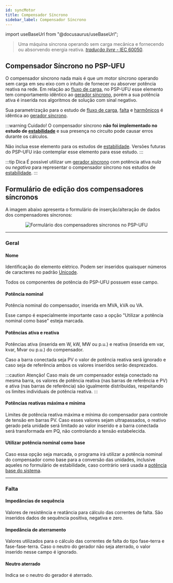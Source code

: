 ```yaml
---
id: syncMotor
title: Compensador Síncrono
sidebar_label: Compensador Síncrono
---
```

import useBaseUrl from "@docusaurus/useBaseUrl";

<link rel="stylesheet" href={useBaseUrl("katex/katex.min.css")} />

> Uma máquina síncrona operando sem carga mecânica e fornecendo ou absorvendo energia reativa. [*tradução livre* - IEC 60050](
http://www.electropedia.org/iev/iev.nsf/display?openform&ievref=411-34-03).

## Compensador Síncrono no PSP-UFU
O compensador síncrono nada mais é que um motor síncrono operando sem carga em seu eixo com o intuito de fornecer ou absorver potência reativa na rede. Em relação ao [fluxo de carga](powerFlow), no PSP-UFU esse elemento tem comportamento idêntico ao [gerador síncrono](syncGenerator), porém a sua potência ativa é inserida nos algoritmos de solução com sinal negativo.

Sua parametrização para o estudo de [fluxo de carga](powerFlow), [falta](fault) e [harmônicos](harmonics) é idêntica ao [gerador síncrono](syncGenerator).

:::warning Cuidado!
O compensador síncrono **não foi implementado no estudo de [estabilidade](stability)** e sua presença no circuito pode causar erros durante os cálculos.

Não inclua esse elemento para os estudos de [estabilidade](stability). Versões futuras do PSP-UFU irão contemplar esse elemento para esse estudo.
:::

:::tip Dica
É possível utilizar um [gerador síncrono](syncGenerator) com potência ativa *nula* ou *negativa* para representar o compensador síncrono nos estudos de [estabilidade](stability).
:::

## Formulário de edição dos compensadores síncronos
A imagem abaixo apresenta o formulário de inserção/alteração de dados dos compensadores síncronos:

<div><center><img src={useBaseUrl("images/syncMotorForm.png")} alt="Formulário dos compensadores síncronos no PSP-UFU" title="Formulário dos compensadores síncronos no PSP-UFU" /></center></div>

---
### Geral

#### Nome
Identificação do elemento elétrico. Podem ser inseridos quaisquer números de caracteres no padrão [Unicode](https://pt.wikipedia.org/wiki/Unicode).

Todos os componentes de potência do PSP-UFU possuem esse campo.

#### Potência nominal
Potência nominal do compensador, inserida em MVA, kVA ou VA.

Esse campo é especialmente importante caso a opção "Utilizar a potência nominal como base" esteja marcada.

#### Potências ativa e reativa
Potências ativa (inserida em W, kW, MW ou p.u.) e reativa (inserida em var, kvar, Mvar ou p.u.) do compensador.

Caso a barra conectada seja PV o valor de potência reativa será ignorado e caso seja de referência ambos os valores inseridos serão desprezados.

:::caution Atenção!
Caso mais de um compensador esteja conectado na mesma barra, os valores de potência reativa (nas barras de referência e PV) e ativa (nas barras de referência) são igualmente distribuídas, respeitando os limites individuais de potência reativa.
:::

#### Potências reativas máxima e mínima
Limites de potência reativa máxima e mínima do compensador para controle de tensão em barras PV. Caso esses valores sejam ultrapassados, o reativo gerado pela unidade será limitado ao valor inserido e a barra conectada será transformada em PQ, não controlando a tensão estabelecida.

#### Utilizar potência nominal como base
Caso essa opção seja marcada, o programa irá utilizar a potência nominal do compensador como base para a conversão das unidades, inclusive aqueles no formulário de estabilidade, caso contrário será usada a [potência base do sistema](simulationConfig).

---
### Falta

#### Impedâncias de sequência
Valores de resistência e reatância para cálculo das correntes de falta. São inseridos dados de sequência positiva, negativa e zero.

#### Impedância de aterramento
Valores utilizados para o cálculo das correntes de falta do tipo fase-terra e fase-fase-terra. Caso o neutro do gerador não seja aterrado, o valor inserido nesse campo é ignorado.

#### Neutro aterrado
Indica se o neutro do gerador é aterrado.